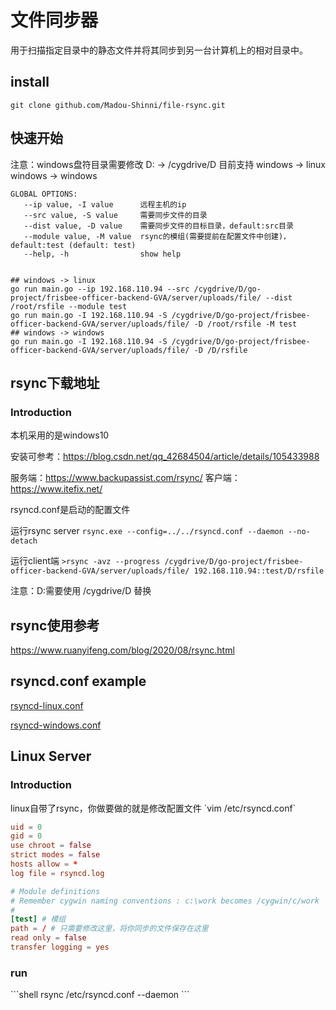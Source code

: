 # 文件同步器

<p>用于扫描指定目录中的静态文件并将其同步到另一台计算机上的相对目录中。</p>


## install
`git clone github.com/Madou-Shinni/file-rsync.git`

## 快速开始


注意：windows盘符目录需要修改 D: -> /cygdrive/D
目前支持 windows -> linux
        windows -> windows
```shell
GLOBAL OPTIONS:
   --ip value, -I value      远程主机的ip
   --src value, -S value     需要同步文件的目录
   --dist value, -D value    需要同步文件的目标目录，default:src目录
   --module value, -M value  rsync的模组(需要提前在配置文件中创建)，default:test (default: test)
   --help, -h                show help


## windows -> linux
go run main.go --ip 192.168.110.94 --src /cygdrive/D/go-project/frisbee-officer-backend-GVA/server/uploads/file/ --dist /root/rsfile --module test
go run main.go -I 192.168.110.94 -S /cygdrive/D/go-project/frisbee-officer-backend-GVA/server/uploads/file/ -D /root/rsfile -M test
## windows -> windows
go run main.go -I 192.168.110.94 -S /cygdrive/D/go-project/frisbee-officer-backend-GVA/server/uploads/file/ -D /D/rsfile
```

## rsync下载地址
<h3>Introduction</h3>
本机采用的是windows10

安装可参考：https://blog.csdn.net/qq_42684504/article/details/105433988

服务端：https://www.backupassist.com/rsync/
客户端：https://www.itefix.net/

rsyncd.conf是启动的配置文件

运行rsync server `rsync.exe --config=../../rsyncd.conf --daemon --no-detach`

运行client端 `>rsync -avz --progress /cygdrive/D/go-project/frisbee-officer-backend-GVA/server/uploads/file/ 192.168.110.94::test/D/rsfile`

注意：D:需要使用 /cygdrive/D 替换

## rsync使用参考
https://www.ruanyifeng.com/blog/2020/08/rsync.html

## rsyncd.conf example
[rsyncd-linux.conf](rsyncd-linux.conf)

[rsyncd-windows.conf](rsyncd-windows.conf)

## Linux Server
<h3>Introduction</h3>
linux自带了rsync，你做要做的就是修改配置文件
`vim /etc/rsyncd.conf`

```conf
uid = 0
gid = 0
use chroot = false
strict modes = false
hosts allow = *
log file = rsyncd.log

# Module definitions
# Remember cygwin naming conventions : c:\work becomes /cygwin/c/work
#
[test] # 模组
path = / # 只需要修改这里，将你同步的文件保存在这里
read only = false
transfer logging = yes
```
<h3>run</h3>
```shell
rsync /etc/rsyncd.conf --daemon
```